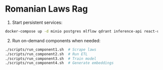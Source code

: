 # Romanian Laws Rag
1. Start persistent services:
```bash
docker-compose up -d minio postgres mlflow qdrant inference-api react-ui
```
2. Run on-demand components when needed:
```bash
./scripts/run_component1.sh  # Scrape laws
./scripts/run_component2.sh  # Run ETL
./scripts/run_component3.sh  # Train model
./scripts/run_component4.sh  # Generate embeddings
```